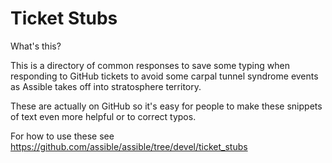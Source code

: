 Ticket Stubs 
============

What's this?

This is a directory of common responses to save some typing when responding to GitHub tickets to avoid
some carpal tunnel syndrome events as Assible takes off into stratosphere territory.

These are actually on GitHub so it's easy for people to make these snippets of text even more helpful
or to correct typos. 

For how to use these see https://github.com/assible/assible/tree/devel/ticket_stubs

